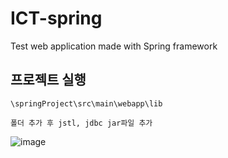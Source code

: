 # ICT-spring
Test web application made with Spring framework

## 프로젝트 실행

``` 
\springProject\src\main\webapp\lib

폴더 추가 후 jstl, jdbc jar파일 추가
``` 
![image](https://user-images.githubusercontent.com/48824321/107208254-b2803880-6a44-11eb-9ca1-a93acdc9e824.png)



